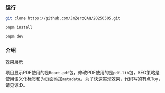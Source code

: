 ### 运行
```bash
git clone https://github.com/JmZeroQAQ/20250505.git

pnpm install

pnpm dev
```

### 介绍

[效果展示](https://20250505-two.vercel.app/)

项目显示PDF使用的是`React-pdf`包，修改PDF使用的是`pdf-lib`包，SEO策略是使用语义化标签和为页面添加`metadata`。为了快速实现效果，代码写的有点Toy，请见谅:D。
